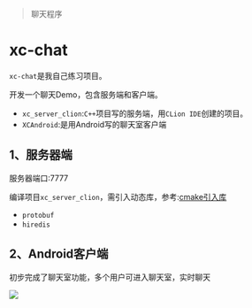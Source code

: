 > 聊天程序

# xc-chat

`xc-chat`是我自己练习项目。

开发一个聊天Demo，包含服务端和客户端。

- `xc_server_clion`:`C++`项目写的服务端，用`CLion IDE`创建的项目。
- `XCAndroid`:是用Android写的聊天室客户端

## 1、服务器端

服务器端口:7777

编译项目`xc_server_clion`，需引入动态库，参考:[cmake引入库](http://tangsanzang.tk/2018/12/27/clioncmakelinklib/)

- `protobuf`
- `hiredis`

## 2、Android客户端

初步完成了聊天室功能，多个用户可进入聊天室，实时聊天

![](http://tangsanzang.tk/file/img/2019010215264823393.png)